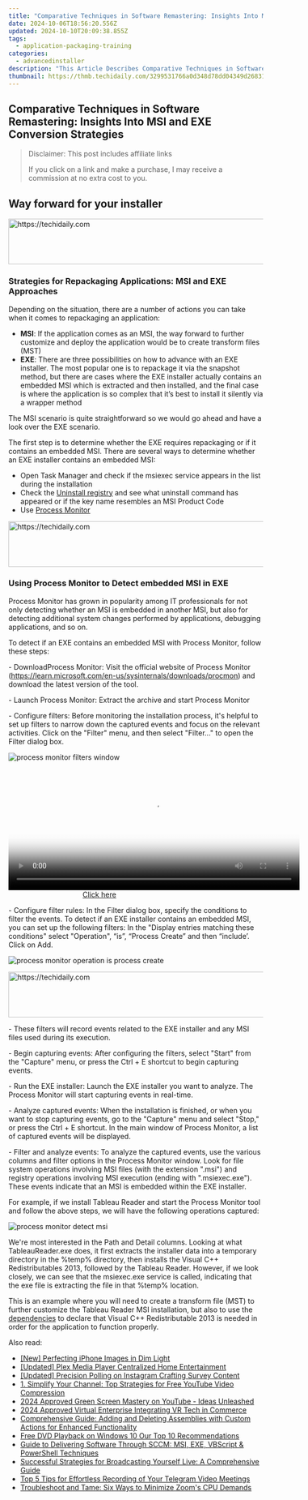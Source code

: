 ```yaml
---
title: "Comparative Techniques in Software Remastering: Insights Into MSI and EXE Conversion Strategies"
date: 2024-10-06T18:56:20.556Z
updated: 2024-10-10T20:09:38.855Z
tags:
  - application-packaging-training
categories:
  - advancedinstaller
description: "This Article Describes Comparative Techniques in Software Remastering: Insights Into MSI and EXE Conversion Strategies"
thumbnail: https://thmb.techidaily.com/3299531766a0d348d78dd04349d2683155a00d71b7ac283c24ce186055580244.jpg
---
```


## Comparative Techniques in Software Remastering: Insights Into MSI and EXE Conversion Strategies

>  Disclaimer: This post includes affiliate links
>
>  If you click on a link and make a purchase, I may receive a commission at no extra cost to you.
>

## Way forward for your installer

<!-- affiliate ads begin -->
<a href="https://appsumo.8odi.net/c/5597632/2043603/7443" target="_top" id="2043603">
  <img src="//a.impactradius-go.com/display-ad/7443-2043603" border="0" alt="https://techidaily.com" width="728" height="90"/>
</a>
<img height="0" width="0" src="https://appsumo.8odi.net/i/5597632/2043603/7443" style="position:absolute;visibility:hidden;" border="0" />
<!-- affiliate ads end -->

### Strategies for Repackaging Applications: MSI and EXE Approaches

Depending on the situation, there are a number of actions you can take when it comes to repackaging an application:

* **MSI**: If the application comes as an MSI, the way forward to further customize and deploy the application would be to create transform files (MST)
* **EXE**: There are three possibilities on how to advance with an EXE installer. The most popular one is to repackage it via the snapshot method, but there are cases where the EXE installer actually contains an embedded MSI which is extracted and then installed, and the final case is where the application is so complex that it’s best to install it silently via a wrapper method

The MSI scenario is quite straightforward so we would go ahead and have a look over the EXE scenario.

The first step is to determine whether the EXE requires repackaging or if it contains an embedded MSI. There are several ways to determine whether an EXE installer contains an embedded MSI:

* Open Task Manager and check if the msiexec service appears in the list during the installation
* Check the [Uninstall registry](https://tools.techidaily.com/advancedinstaller/products/) and see what uninstall command has appeared or if the key name resembles an MSI Product Code
* Use [Process Monitor](https://learn.microsoft.com/en-us/sysinternals/downloads/procmon "Process Monitor")

<!-- affiliate ads begin -->
<a href="https://appsumo.8odi.net/c/5597632/2111994/7443" target="_top" id="2111994">
  <img src="//a.impactradius-go.com/display-ad/7443-2111994" border="0" alt="https://techidaily.com" width="728" height="90"/>
</a>
<img height="0" width="0" src="https://appsumo.8odi.net/i/5597632/2111994/7443" style="position:absolute;visibility:hidden;" border="0" />
<!-- affiliate ads end -->

### Using Process Monitor to Detect embedded MSI in EXE

Process Monitor has grown in popularity among IT professionals for not only detecting whether an MSI is embedded in another MSI, but also for detecting additional system changes performed by applications, debugging applications, and so on.

To detect if an EXE contains an embedded MSI with Process Monitor, follow these steps:

\- DownloadProcess Monitor: Visit the official website of Process Monitor (<https://learn.microsoft.com/en-us/sysinternals/downloads/procmon>) and download the latest version of the tool. 

\- Launch Process Monitor: Extract the archive and start Process Monitor

\- Configure filters: Before monitoring the installation process, it's helpful to set up filters to narrow down the captured events and focus on the relevant activities. Click on the "Filter" menu, and then select "Filter..." to open the Filter dialog box.

![process monitor filters window](https://cdn.advancedinstaller.com/img/repackaging-action-steps/process-monitor-filters-window.png "process monitor filters window")  

<!-- affiliate ads begin -->
<span id="1983473">
					<video width="576" height="240" style="cursor:pointer"
           poster="//a.impactradius-go.com/display-clicktoplayimage/1983473.png"
           onclick="if(!this.playClicked){this.play();this.setAttribute('controls',true);this.playClicked=true;}">
	   <source src="//a.impactradius-go.com/display-ad/22993-1983473">
	   <img src="//a.impactradius-go.com/display-clicktoplayimage/1983473.png" style="border: none; height: 100%; width: 100%; object-fit: contain">
	</video>
	<div style="width:360px;text-align:center"><a href="javascript:window.open(decodeURIComponent('https%3A%2F%2Fhomestyler.sjv.io%2Fc%2F5597632%2F1983473%2F22993'), '_blank');void(0);">Click here</a></div>
</span>
<img height="0" width="0" src="https://imp.pxf.io/i/5597632/1983473/22993" style="position:absolute;visibility:hidden;" border="0" />
<!-- affiliate ads end -->

\- Configure filter rules: In the Filter dialog box, specify the conditions to filter the events. To detect if an EXE installer contains an embedded MSI, you can set up the following filters: In the "Display entries matching these conditions" select "Operation", “is”, “Process Create” and then “include’. Click on Add.

![process monitor operation is process create](https://cdn.advancedinstaller.com/img/repackaging-action-steps/process-monitor-operation-is-process-create.png "process monitor operation is process create")  

<!-- affiliate ads begin -->
<a href="https://appsumo.8odi.net/c/5597632/2129738/7443" target="_top" id="2129738">
  <img src="//a.impactradius-go.com/display-ad/7443-2129738" border="0" alt="https://techidaily.com" width="728" height="90"/>
</a>
<img height="0" width="0" src="https://appsumo.8odi.net/i/5597632/2129738/7443" style="position:absolute;visibility:hidden;" border="0" />
<!-- affiliate ads end -->

\- These filters will record events related to the EXE installer and any MSI files used during its execution.

\- Begin capturing events: After configuring the filters, select "Start" from the "Capture" menu, or press the Ctrl + E shortcut to begin capturing events.

\- Run the EXE installer: Launch the EXE installer you want to analyze. The Process Monitor will start capturing events in real-time.

\- Analyze captured events: When the installation is finished, or when you want to stop capturing events, go to the "Capture" menu and select "Stop," or press the Ctrl + E shortcut. In the main window of Process Monitor, a list of captured events will be displayed.

\- Filter and analyze events: To analyze the captured events, use the various columns and filter options in the Process Monitor window. Look for file system operations involving MSI files (with the extension ".msi") and registry operations involving MSI execution (ending with ".msiexec.exe"). These events indicate that an MSI is embedded within the EXE installer.

For example, if we install Tableau Reader and start the Process Monitor tool and follow the above steps, we will have the following operations captured:

![process monitor detect msi](https://cdn.advancedinstaller.com/img/repackaging-action-steps/process-monitor-detect-msi.png "process monitor detect msi")  

We're most interested in the Path and Detail columns. Looking at what TableauReader.exe does, it first extracts the installer data into a temporary directory in the %temp% directory, then installs the Visual C++ Redistributables 2013, followed by the Tableau Reader. However, if we look closely, we can see that the msiexec.exe service is called, indicating that the exe file is extracting the file in that %temp% location.

This is an example where you will need to create a transform file (MST) to further customize the Tableau Reader MSI installation, but also to use the [dependencies](https://tools.techidaily.com/advancedinstaller/products/) to declare that Visual C++ Redistributable 2013 is needed in order for the application to function properly.

<ins class="adsbygoogle"
     style="display:block"
     data-ad-format="autorelaxed"
     data-ad-client="ca-pub-7571918770474297"
     data-ad-slot="1223367746"></ins>

<ins class="adsbygoogle"
     style="display:block"
     data-ad-client="ca-pub-7571918770474297"
     data-ad-slot="8358498916"
     data-ad-format="auto"
     data-full-width-responsive="true"></ins>

<span class="atpl-alsoreadstyle">Also read:</span>
<div><ul>
<li><a href="https://extra-support.techidaily.com/new-perfecting-iphone-images-in-dim-light/"><u>[New] Perfecting iPhone Images in Dim Light</u></a></li>
<li><a href="https://fox-direct.techidaily.com/updated-plex-media-player-centralized-home-entertainment/"><u>[Updated] Plex Media Player Centralized Home Entertainment</u></a></li>
<li><a href="https://instagram-video-files.techidaily.com/updated-precision-polling-on-instagram-crafting-survey-content/"><u>[Updated] Precision Polling on Instagram Crafting Survey Content</u></a></li>
<li><a href="https://win-exclusive.techidaily.com/1-simplify-your-channel-top-strategies-for-free-youtube-video-compression/"><u>1. Simplify Your Channel: Top Strategies for Free YouTube Video Compression</u></a></li>
<li><a href="https://youtube-zero.techidaily.com/approved-green-screen-mastery-on-youtube-ideas-unleashed/"><u>2024 Approved Green Screen Mastery on YouTube - Ideas Unleashed</u></a></li>
<li><a href="https://fox-access.techidaily.com/2024-approved-virtual-enterprise-integrating-vr-tech-in-commerce/"><u>2024 Approved Virtual Enterprise Integrating VR Tech in Commerce</u></a></li>
<li><a href="https://win-exclusive.techidaily.com/comprehensive-guide-adding-and-deleting-assemblies-with-custom-actions-for-enhanced-functionality/"><u>Comprehensive Guide: Adding and Deleting Assemblies with Custom Actions for Enhanced Functionality</u></a></li>
<li><a href="https://smart-video-creator.techidaily.com/free-dvd-playback-on-windows-10-our-top-10-recommendations/"><u>Free DVD Playback on Windows 10 Our Top 10 Recommendations</u></a></li>
<li><a href="https://win-exclusive.techidaily.com/guide-to-delivering-software-through-sccm-msi-exe-vbscript-and-powershell-techniques/"><u>Guide to Delivering Software Through SCCM: MSI, EXE, VBScript & PowerShell Techniques</u></a></li>
<li><a href="https://win-exclusive.techidaily.com/successful-strategies-for-broadcasting-yourself-live-a-comprehensive-guide/"><u>Successful Strategies for Broadcasting Yourself Live: A Comprehensive Guide</u></a></li>
<li><a href="https://win-exclusive.techidaily.com/top-5-tips-for-effortless-recording-of-your-telegram-video-meetings/"><u>Top 5 Tips for Effortless Recording of Your Telegram Video Meetings</u></a></li>
<li><a href="https://win-able.techidaily.com/troubleshoot-and-tame-six-ways-to-minimize-zooms-cpu-demands/"><u>Troubleshoot and Tame: Six Ways to Minimize Zoom's CPU Demands</u></a></li>
</ul></div>

